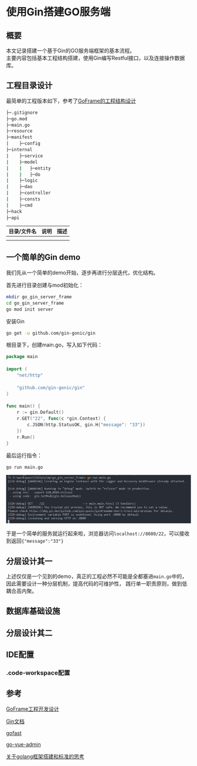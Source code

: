 # 使用Gin搭建GO服务端

## 概要

本文记录搭建一个基于Gin的GO服务端框架的基本流程。  
主要内容包括基本工程结构搭建，使用Gin编写Restful接口，以及连接操作数据库。

## 工程目录设计

最简单的工程版本如下，参考了[GoFrame的工程结构设计](https://goframe.org/pages/viewpage.action?pageId=30740166) 
```sh
├─.gitignore
├─go.mod
├─main.go
├─resource
├─manifest
|    ├─config
├─internal
|    ├─service
|    ├─model
|    |   ├─entity
|    |   ├─do
|    ├─logic
|    ├─dao
|    ├─controller
|    ├─consts
|    ├─cmd
├─hack
├─api
```

| 目录/文件名 | 说明 | 描述 |
| ----------- | ---- | ---- |
|             |      |      |
|             |      |      |

## 一个简单的Gin demo

我们先从一个简单的demo开始，逐步再进行分层迭代，优化结构。

首先进行目录创建与mod初始化：
```sh
mkdir go_gin_server_frame
cd go_gin_server_frame
go mod init server
```

安装Gin
```sh
go get -u github.com/gin-gonic/gin
```

根目录下，创建main.go，写入如下代码：
```go
package main

import (
	"net/http"

	"github.com/gin-gonic/gin"
)

func main() {
	r := gin.Default()
	r.GET("22", func(c *gin.Context) {
		c.JSON(http.StatusOK, gin.H{"message": "33"})
	})
	r.Run()
}
```

最后运行指令：
```sh
go run main.go
```
![运行](./images/微信截图_20221118155426.png)

于是一个简单的服务就运行起来啦，浏览器访问`localhost://8080/22`，可以接收到返回`{"message":"33"}`


## 分层设计其一

上述仅仅是一个见到的demo，真正的工程必然不可能是全都塞进`main.go`中的，因此需要设计一种分层机制，提高代码的可维护性，
践行单一职责原则，做到低耦合高内聚。

## 数据库基础设施


## 分层设计其二

## IDE配置

### .code-workspace配置

## 参考

[GoFrame工程开发设计](https://goframe.org/pages/viewpage.action?pageId=3672442)

[Gin文档](https://github.com/gin-gonic/gin#contents)

[gofast](https://github.com/tiger1103/gfast)

[go-vue-admin](https://github.com/flipped-aurora/gin-vue-admin/tree/main/server)

[关于golang框架搭建和标准的思考](https://www.xcssuper.com/post/%E5%85%B3%E4%BA%8Egolang%E6%A1%86%E6%9E%B6%E6%90%AD%E5%BB%BA%E5%92%8C%E6%A0%87%E5%87%86%E7%9A%84%E6%80%9D%E8%80%83/)